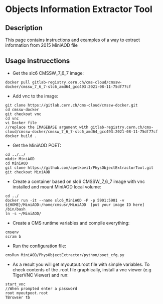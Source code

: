 # Objects Information Extractor Tool
## Description
This page contains instructions and examples of a way to extract information from 2015 MiniAOD file

## Usage instrucctions

* Get the slc6 CMSSW_7_6_7 image:
```
docker pull gitlab-registry.cern.ch/cms-cloud/cmssw-docker/cmssw_7_6_7-slc6_amd64_gcc493:2021-08-11-75df77cf
```
* Add vnc to the image:
```
git clone https://gitlab.cern.ch/cms-cloud/cmssw-docker.git
cd cmssw-docker
git checkout vnc
cd vnc
vi Docker file 
//replace the IMAGEBASE argument with gitlab-registry.cern.ch/cms-cloud/cmssw-docker/cmssw_7_6_7-slc6_amd64_gcc493:2021-08-11-75df77cf
docker build .
```
* Get the MiniAOD POET:
```
cd ../../
mkdir MiniAOD
cd MiniAOD
git clone https://github.com/apetkovi1/PhysObjectExtractorTool.git
git checkout MiniAOD
```
* Create a container based on slc6 CMSSW_7_6_7 image with vnc installed and mount MiniAOD local volume:
```
cd ../
docker run -it --name slc6_MiniAOD -P -p 5901:5901 -v ${HOME}/MiniAOD:/home/cmsusr/MiniAOD  [put your image ID here] /bin/bash
ln -s ~/MiniAOD/

```
* Create a CMS runtime variables and compile everything:
```
cmsenv
scram b
```
* Run the configuration file:
```
cmsRun MiniAOD/PhysObjectExtractor/python/poet_cfg.py
```
* As a result you will get myoutput.root file with simple variables. To check contents of the .root file graphically, install a vnc viewer (e.g TigerVNC Viewer) and run:
```
start_vnc
//When prompted enter a password
root myoutpoot.root
TBrowser tb
```









